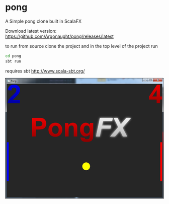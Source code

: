 # pong
A Simple pong clone built in ScalaFX

Download latest version:
https://github.com/Argonaught/pong/releases/latest


to run from source clone the project and in the top level of the project run
```bash
cd pong
sbt run
```
requires sbt
http://www.scala-sbt.org/

![alt tag](https://github.com/Argonaught/pong/blob/master/docs/demo_shot.png?raw=true)
